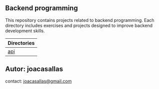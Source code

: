 ## Backend programming

This repository contains projects related to backend programming. Each directory includes exercises and projects designed to improve backend development skills.

|Directories|
|-----------|
|[api](https://github.com/joacasallas2/holbertonschool-back-end/tree/main/api)|

## Autor: joacasallas  
contact: joacasallas@gmail.com  

